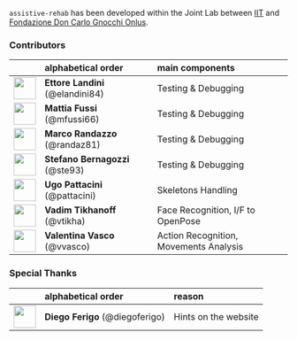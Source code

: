 `assistive-rehab` has been developed within the Joint Lab between [IIT](https://www.iit.it) and [Fondazione Don Carlo Gnocchi Onlus](https://www.dongnocchi.it).

### Contributors
| | alphabetical order | main components |
|:---:|:---|:---|
| [<img src="https://github.com/elandini84.png" width="40">](https://github.com/elandini84) | **Ettore Landini** (@elandini84) | Testing & Debugging |
| [<img src="https://github.com/mfussi66.png" width="40">](https://github.com/mfussi66) | **Mattia Fussi** (@mfussi66) | Testing & Debugging |
| [<img src="https://github.com/randaz81.png" width="40">](https://github.com/randaz81) | **Marco Randazzo** (@randaz81) | Testing & Debugging |
| [<img src="https://github.com/ste93.png" width="40">](https://github.com/ste93) | **Stefano Bernagozzi** (@ste93) | Testing & Debugging |
| [<img src="https://github.com/pattacini.png" width="40">](https://github.com/pattacini) | **Ugo Pattacini** (@pattacini) | Skeletons Handling |
| [<img src="https://github.com/vtikha.png" width="40">](https://github.com/vtikha) | **Vadim Tikhanoff** (@vtikha) | Face Recognition, I/F to OpenPose |
| [<img src="https://github.com/vvasco.png" width="40">](https://github.com/vvasco) | **Valentina Vasco** (@vvasco) | Action Recognition, Movements Analysis |

### Special Thanks
| | alphabetical order | reason |
|:---:|:---|:---|
| [<img src="https://github.com/diegoferigo.png" width="40">](https://github.com/diegoferigo) | **Diego Ferigo** (@diegoferigo) | Hints on the website |
